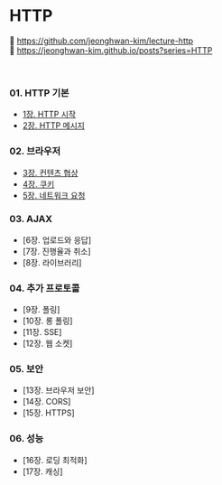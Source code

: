 # HTTP

🔗 https://github.com/jeonghwan-kim/lecture-http  
🔗 https://jeonghwan-kim.github.io/posts?series=HTTP

<br>

### 01. HTTP 기본

- [1장. HTTP 시작](https://github.com/aluvy/lecture-http/blob/main/ch01/README.md)
- [2장. HTTP 메시지](https://github.com/aluvy/lecture-http/blob/main/ch02/README.md)

### 02. 브라우저

- [3장. 컨텐츠 협상](https://github.com/aluvy/lecture-http/blob/main/ch03/README.md)
- [4장. 쿠키](https://github.com/aluvy/lecture-http/blob/main/ch04/README.md)
- [5장. 네트워크 요청](https://github.com/aluvy/lecture-http/blob/main/ch05/README.md)

### 03. AJAX

- [6장. 업로드와 응답]
- [7장. 진행율과 취소]
- [8장. 라이브러리]

### 04. 추가 프로토콜

- [9장. 폴링]
- [10장. 롱 폴링]
- [11장. SSE]
- [12장. 웹 소켓]

### 05. 보안

- [13장. 브라우저 보안]
- [14장. CORS]
- [15장. HTTPS]

### 06. 성능

- [16장. 로딩 최적화]
- [17장. 캐싱]
